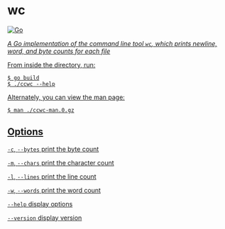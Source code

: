 # wc
<p>
  <a href="https://golang.org/doc/go1.20">
    <img alt="Go" src="https://img.shields.io/github/go-mod/go-version/mroobit/untitled-sidescroller?color=00ADD8&style=flat"
  </a> 
</p>
    
*A Go implementation of the command line tool `wc`, which prints newline, word, and byte counts for each file*

From inside the directory, run:
```
$ go build
$ ./ccwc --help
```
Alternately, you can view the man page:
```
$ man ./ccwc-man.0.gz
```

## Options
`-c`, `--bytes` print the byte count

`-m`, `--chars` print the character count

`-l`, `--lines` print the line count

`-w`, `--words` print the word count

`--help` display options

`--version` display version
